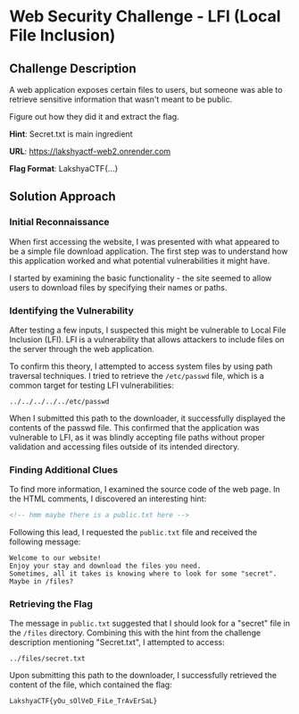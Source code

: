 # Web Security Challenge - LFI (Local File Inclusion)

## Challenge Description

A web application exposes certain files to users, but someone was able to retrieve sensitive information that wasn't meant to be public.

Figure out how they did it and extract the flag.

**Hint**: Secret.txt is main ingredient

**URL**: https://lakshyactf-web2.onrender.com

**Flag Format**: LakshyaCTF{...}

## Solution Approach

### Initial Reconnaissance

When first accessing the website, I was presented with what appeared to be a simple file download application. The first step was to understand how this application worked and what potential vulnerabilities it might have.

I started by examining the basic functionality - the site seemed to allow users to download files by specifying their names or paths.

### Identifying the Vulnerability

After testing a few inputs, I suspected this might be vulnerable to Local File Inclusion (LFI). LFI is a vulnerability that allows attackers to include files on the server through the web application.

To confirm this theory, I attempted to access system files by using path traversal techniques. I tried to retrieve the `/etc/passwd` file, which is a common target for testing LFI vulnerabilities:

```
../../../../../etc/passwd
```

When I submitted this path to the downloader, it successfully displayed the contents of the passwd file. This confirmed that the application was vulnerable to LFI, as it was blindly accepting file paths without proper validation and accessing files outside of its intended directory.

### Finding Additional Clues

To find more information, I examined the source code of the web page. In the HTML comments, I discovered an interesting hint:

```html
<!-- hmm maybe there is a public.txt here -->
```

Following this lead, I requested the `public.txt` file and received the following message:

```
Welcome to our website!  
Enjoy your stay and download the files you need. 
Sometimes, all it takes is knowing where to look for some "secret". Maybe in /files?
```

### Retrieving the Flag

The message in `public.txt` suggested that I should look for a "secret" file in the `/files` directory. Combining this with the hint from the challenge description mentioning "Secret.txt", I attempted to access:

```
../files/secret.txt
```

Upon submitting this path to the downloader, I successfully retrieved the content of the file, which contained the flag:

```
LakshyaCTF{yOu_sOlVeD_FiLe_TrAvErSaL}
```
